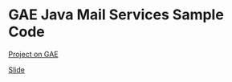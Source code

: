 GAE Java Mail Services Sample Code
======

[Project on GAE](http://i4300cloudhw1.appspot.com)

[Slide](http://slid.es/denny/i4300final/fullscreen)
